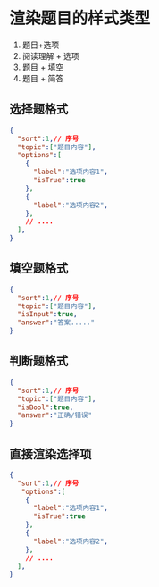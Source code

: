 # 渲染题目的样式类型

1. 题目+选项
2. 阅读理解 + 选项
3. 题目 + 填空
4. 题目 + 简答

## 选择题格式

```json
{
  "sort":1,// 序号
  "topic":["题目内容"],
  "options":[ 
    {
      "label":"选项内容1",
      "isTrue":true
    },
    {
      "label":"选项内容2",
    },
    // ....
  ],
}
```

## 填空题格式

```json
{
  "sort":1,// 序号
  "topic":["题目内容"],
  "isInput":true,
  "answer":"答案....."
}
```

## 判断题格式

```json
{
  "sort":1,// 序号
  "topic":["题目内容"],
  "isBool":true,
  "answer":"正确/错误"
}
```

## 直接渲染选择项

```json
{
  "sort":1,// 序号
   "options":[ 
    {
      "label":"选项内容1",
      "isTrue":true
    },
    {
      "label":"选项内容2",
    },
    // ....
  ],
}
```
